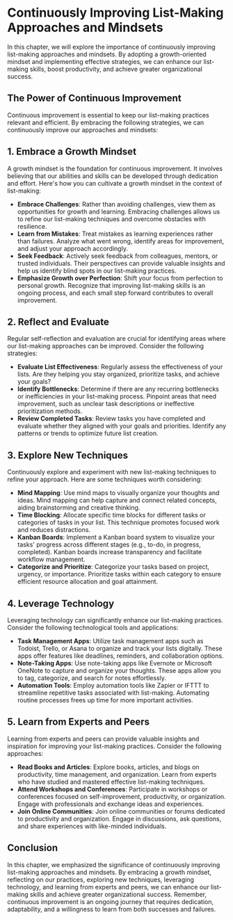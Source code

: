 Continuously Improving List-Making Approaches and Mindsets
===================================================================

In this chapter, we will explore the importance of continuously improving list-making approaches and mindsets. By adopting a growth-oriented mindset and implementing effective strategies, we can enhance our list-making skills, boost productivity, and achieve greater organizational success.

**The Power of Continuous Improvement**
---------------------------------------

Continuous improvement is essential to keep our list-making practices relevant and efficient. By embracing the following strategies, we can continuously improve our approaches and mindsets:

## **1. Embrace a Growth Mindset**

A growth mindset is the foundation for continuous improvement. It involves believing that our abilities and skills can be developed through dedication and effort. Here's how you can cultivate a growth mindset in the context of list-making:

* **Embrace Challenges**: Rather than avoiding challenges, view them as opportunities for growth and learning. Embracing challenges allows us to refine our list-making techniques and overcome obstacles with resilience.
* **Learn from Mistakes**: Treat mistakes as learning experiences rather than failures. Analyze what went wrong, identify areas for improvement, and adjust your approach accordingly.
* **Seek Feedback**: Actively seek feedback from colleagues, mentors, or trusted individuals. Their perspectives can provide valuable insights and help us identify blind spots in our list-making practices.
* **Emphasize Growth over Perfection**: Shift your focus from perfection to personal growth. Recognize that improving list-making skills is an ongoing process, and each small step forward contributes to overall improvement.

## **2. Reflect and Evaluate**

Regular self-reflection and evaluation are crucial for identifying areas where our list-making approaches can be improved. Consider the following strategies:

* **Evaluate List Effectiveness**: Regularly assess the effectiveness of your lists. Are they helping you stay organized, prioritize tasks, and achieve your goals?
* **Identify Bottlenecks**: Determine if there are any recurring bottlenecks or inefficiencies in your list-making process. Pinpoint areas that need improvement, such as unclear task descriptions or ineffective prioritization methods.
* **Review Completed Tasks**: Review tasks you have completed and evaluate whether they aligned with your goals and priorities. Identify any patterns or trends to optimize future list creation.

## **3. Explore New Techniques**

Continuously explore and experiment with new list-making techniques to refine your approach. Here are some techniques worth considering:

* **Mind Mapping**: Use mind maps to visually organize your thoughts and ideas. Mind mapping can help capture and connect related concepts, aiding brainstorming and creative thinking.
* **Time Blocking**: Allocate specific time blocks for different tasks or categories of tasks in your list. This technique promotes focused work and reduces distractions.
* **Kanban Boards**: Implement a Kanban board system to visualize your tasks' progress across different stages (e.g., to-do, in progress, completed). Kanban boards increase transparency and facilitate workflow management.
* **Categorize and Prioritize**: Categorize your tasks based on project, urgency, or importance. Prioritize tasks within each category to ensure efficient resource allocation and goal attainment.

## **4. Leverage Technology**

Leveraging technology can significantly enhance our list-making practices. Consider the following technological tools and applications:

* **Task Management Apps**: Utilize task management apps such as Todoist, Trello, or Asana to organize and track your lists digitally. These apps offer features like deadlines, reminders, and collaboration options.
* **Note-Taking Apps**: Use note-taking apps like Evernote or Microsoft OneNote to capture and organize your thoughts. These apps allow you to tag, categorize, and search for notes effortlessly.
* **Automation Tools**: Employ automation tools like Zapier or IFTTT to streamline repetitive tasks associated with list-making. Automating routine processes frees up time for more important activities.

## **5. Learn from Experts and Peers**

Learning from experts and peers can provide valuable insights and inspiration for improving your list-making practices. Consider the following approaches:

* **Read Books and Articles**: Explore books, articles, and blogs on productivity, time management, and organization. Learn from experts who have studied and mastered effective list-making techniques.
* **Attend Workshops and Conferences**: Participate in workshops or conferences focused on self-improvement, productivity, or organization. Engage with professionals and exchange ideas and experiences.
* **Join Online Communities**: Join online communities or forums dedicated to productivity and organization. Engage in discussions, ask questions, and share experiences with like-minded individuals.

**Conclusion**
--------------

In this chapter, we emphasized the significance of continuously improving list-making approaches and mindsets. By embracing a growth mindset, reflecting on our practices, exploring new techniques, leveraging technology, and learning from experts and peers, we can enhance our list-making skills and achieve greater organizational success. Remember, continuous improvement is an ongoing journey that requires dedication, adaptability, and a willingness to learn from both successes and failures.
